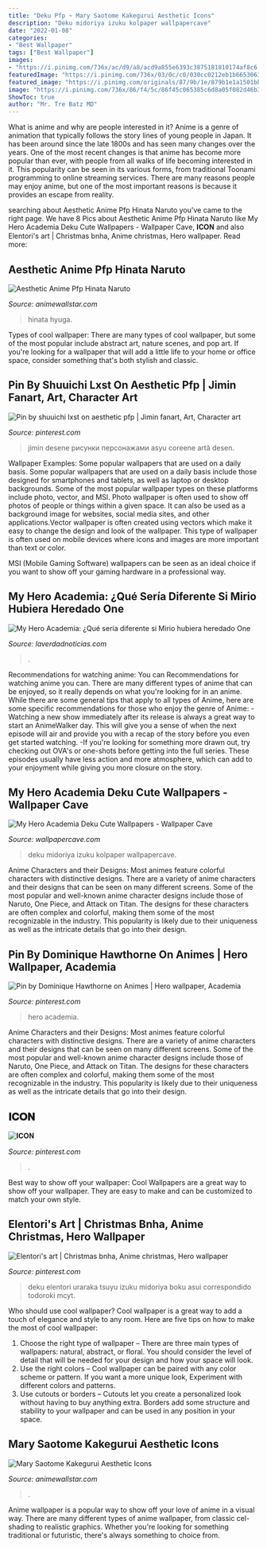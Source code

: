 ```yaml
---
title: "Deku Pfp ~ Mary Saotome Kakegurui Aesthetic Icons"
description: "Deku midoriya izuku kolpaper wallpapercave"
date: "2022-01-08"
categories:
- "Best Wallpaper"
tags: ["Best Wallpaper"]
images:
- "https://i.pinimg.com/736x/ac/d9/a8/acd9a855e6393c3875181810174af8c6.jpg"
featuredImage: "https://i.pinimg.com/736x/03/0c/c0/030cc0212eb1b665306393dd20f7188e.jpg"
featured_image: "https://i.pinimg.com/originals/87/9b/1e/879b1e1a1501bb9cfb0bdf74c3f37baa.jpg"
image: "https://i.pinimg.com/736x/86/f4/5c/86f45c065385c6d8a05f082d46b33e0e.jpg"
ShowToc: true
author: "Mr. Tre Batz MD"
---
```



What is anime and why are people interested in it?
Anime is a genre of animation that typically follows the story lines of young people in Japan. It has been around since the late 1800s and has seen many changes over the years. One of the most recent changes is that anime has become more popular than ever, with people from all walks of life becoming interested in it. This popularity can be seen in its various forms, from traditional Toonami programming to online streaming services. There are many reasons people may enjoy anime, but one of the most important reasons is because it provides an escape from reality.

	

		
searching about Aesthetic Anime Pfp Hinata Naruto you've came to the right page. We have 8 Pics about Aesthetic Anime Pfp Hinata Naruto like My Hero Academia Deku Cute Wallpapers - Wallpaper Cave, 𝐈𝐂𝐎𝐍 and also Elentori&#039;s art | Christmas bnha, Anime christmas, Hero wallpaper. Read more:
		
    
## Aesthetic Anime Pfp Hinata Naruto

<img loading=lazy src="https://i.pinimg.com/736x/0d/e1/ee/0de1eea47d1b34a7d2e2604d7539f786.jpg" onerror="this.onerror=null;this.src='https://tse2.mm.bing.net/th?id=OIP.r-gUunyY74oPM7X6VcvK3AHaHa&amp;pid=15.1';" alt="Aesthetic Anime Pfp Hinata Naruto">

_Source: animewallstar.com_

>hinata hyuga. 

	

Types of cool wallpaper:
There are many types of cool wallpaper, but some of the most popular include abstract art, nature scenes, and pop art. If you're looking for a wallpaper that will add a little life to your home or office space, consider something that's both stylish and classic.

    
## Pin By Shuuichi Lxst On Aesthetic Pfp | Jimin Fanart, Art, Character Art

<img loading=lazy src="https://i.pinimg.com/736x/86/f4/5c/86f45c065385c6d8a05f082d46b33e0e.jpg" onerror="this.onerror=null;this.src='https://tse1.mm.bing.net/th?id=OIP.3i405lnKqwoC1fYfDG0hOAHaHa&amp;pid=15.1';" alt="Pin by shuuichi lxst on aesthetic pfp | Jimin fanart, Art, Character art">

_Source: pinterest.com_

>jimin desene рисунки персонажами asyu coreene artă desen. 

	

Wallpaper Examples: Some popular wallpapers that are used on a daily basis.
Some popular wallpapers that are used on a daily basis include those designed for smartphones and tablets, as well as laptop or desktop backgrounds. Some of the most popular wallpaper types on these platforms include photo, vector, and MSI. 
Photo wallpaper is often used to show off photos of people or things within a given space. It can also be used as a background image for websites, social media sites, and other applications.Vector wallpaper is often created using vectors which make it easy to change the design and look of the wallpaper. This type of wallpaper is often used on mobile devices where icons and images are more important than text or color. 

MSI (Mobile Gaming Software) wallpapers can be seen as an ideal choice if you want to show off your gaming hardware in a professional way.

    
## My Hero Academia: ¿Qué Sería Diferente Si Mirio Hubiera Heredado One

<img loading=lazy src="https://laverdadnoticias.com/export/sites/laverdad/img/2020/09/06/deku_one_for_all.jpg_1026485750.jpg" onerror="this.onerror=null;this.src='https://tse3.mm.bing.net/th?id=OIP.57iyi_R7cmflif089Cve5AHaEK&amp;pid=15.1';" alt="My Hero Academia: ¿Qué sería diferente si Mirio hubiera heredado One">

_Source: laverdadnoticias.com_

>. 

	

Recommendations for watching anime: You can
Recommendations for watching anime you can. There are many different types of anime that can be enjoyed, so it really depends on what you're looking for in an anime. While there are some general tips that apply to all types of Anime, here are some specific recommendations for those who enjoy the genre of Anime: 
-Watching a new show immediately after its release is always a great way to start an AnimeWalker day. This will give you a sense of when the next episode will air and provide you with a recap of the story before you even get started watching. 
-If you're looking for something more drawn out, try checking out OVA's or one-shots before getting into the full series. These episodes usually have less action and more atmosphere, which can add to your enjoyment while giving you more closure on the story.

    
## My Hero Academia Deku Cute Wallpapers - Wallpaper Cave

<img loading=lazy src="https://wallpapercave.com/wp/wp7194592.jpg" onerror="this.onerror=null;this.src='https://tse2.mm.bing.net/th?id=OIP.7cgyK0COtKFezk7onhDnzwHaNK&amp;pid=15.1';" alt="My Hero Academia Deku Cute Wallpapers - Wallpaper Cave">

_Source: wallpapercave.com_

>deku midoriya izuku kolpaper wallpapercave. 

	

Anime Characters and their Designs: Most animes feature colorful characters with distinctive designs.
There are a variety of anime characters and their designs that can be seen on many different screens. Some of the most popular and well-known anime character designs include those of Naruto, One Piece, and Attack on Titan. The designs for these characters are often complex and colorful, making them some of the most recognizable in the industry. This popularity is likely due to their uniqueness as well as the intricate details that go into their design.

    
## Pin By Dominique Hawthorne On Animes | Hero Wallpaper, Academia

<img loading=lazy src="https://i.pinimg.com/736x/ac/d9/a8/acd9a855e6393c3875181810174af8c6.jpg" onerror="this.onerror=null;this.src='https://tse3.mm.bing.net/th?id=OIP.R3GkNMpBFUllEDYkNOnciQHaNK&amp;pid=15.1';" alt="Pin by Dominique Hawthorne on Animes | Hero wallpaper, Academia">

_Source: pinterest.com_

>hero academia. 

	

Anime Characters and their Designs: Most animes feature colorful characters with distinctive designs.
There are a variety of anime characters and their designs that can be seen on many different screens. Some of the most popular and well-known anime character designs include those of Naruto, One Piece, and Attack on Titan. The designs for these characters are often complex and colorful, making them some of the most recognizable in the industry. This popularity is likely due to their uniqueness as well as the intricate details that go into their design.

    
## 𝐈𝐂𝐎𝐍

<img loading=lazy src="https://i.pinimg.com/736x/8a/9d/85/8a9d85bd861d52e53f72a21ad1e56db8.jpg" onerror="this.onerror=null;this.src='https://tse1.mm.bing.net/th?id=OIP.Xj6KnjcFSAUSPHY9M8WYhQHaHY&amp;pid=15.1';" alt="𝐈𝐂𝐎𝐍">

_Source: pinterest.com_

>. 

	

Best way to show off your wallpaper:
Cool Wallpapers are a great way to show off your wallpaper. They are easy to make and can be customized to match your own style.

    
## Elentori&#039;s Art | Christmas Bnha, Anime Christmas, Hero Wallpaper

<img loading=lazy src="https://i.pinimg.com/736x/03/0c/c0/030cc0212eb1b665306393dd20f7188e.jpg" onerror="this.onerror=null;this.src='https://tse2.mm.bing.net/th?id=OIP.tTj9rJ0pfXHcQXgR-rnBBwHaHa&amp;pid=15.1';" alt="Elentori&#039;s art | Christmas bnha, Anime christmas, Hero wallpaper">

_Source: pinterest.com_

>deku elentori uraraka tsuyu izuku midoriya boku asui correspondido todoroki mcyt. 

	

Who should use cool wallpaper?
Cool wallpaper is a great way to add a touch of elegance and style to any room. Here are five tips on how to make the most of cool wallpaper: 
1) Choose the right type of wallpaper – There are three main types of wallpapers: natural, abstract, or floral. You should consider the level of detail that will be needed for your design and how your space will look. 
2) Use the right colors – Cool wallpaper can be paired with any color scheme or pattern. If you want a more unique look, Experiment with different colors and patterns. 
3) Use cutouts or borders – Cutouts let you create a personalized look without having to buy anything extra. Borders add some structure and stability to your wallpaper and can be used in any position in your space.

    
## Mary Saotome Kakegurui Aesthetic Icons

<img loading=lazy src="https://i.pinimg.com/originals/87/9b/1e/879b1e1a1501bb9cfb0bdf74c3f37baa.jpg" onerror="this.onerror=null;this.src='https://tse1.mm.bing.net/th?id=OIP.gqAp60tzRg4fe0zrJcZUpgHaHa&amp;pid=15.1';" alt="Mary Saotome Kakegurui Aesthetic Icons">

_Source: animewallstar.com_

>. 

	

Anime wallpaper is a popular way to show off your love of anime in a visual way. There are many different types of anime wallpaper, from classic cel-shading to realistic graphics. Whether you're looking for something traditional or futuristic, there's always something to choice from.


